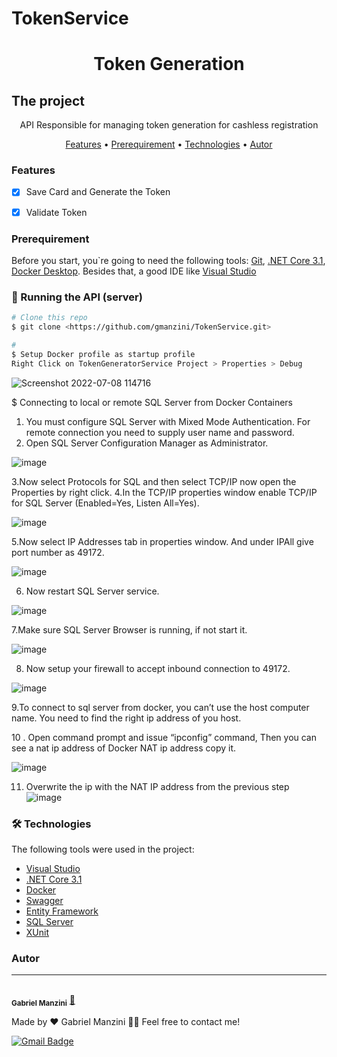 # TokenService
<h1 align="center">Token Generation</h1>

## The project
<p align="center">API Responsible for managing token generation for cashless registration</p>




<p align="center">
 <a href="#Features">Features</a> •
  <a href="#Prerequirement">Prerequirement</a> • 
 <a href="#Technologies">Technologies</a> • 
 <a href="#autor">Autor</a>
</p>


### Features

- [x] Save Card and Generate the Token
- [x] Validate Token


### Prerequirement

Before you start, you`re going to need the following tools: 
[Git](https://git-scm.com), [.NET Core 3.1](https://dotnet.microsoft.com/en-us/download/dotnet/3.1), [Docker Desktop](https://www.docker.com/products/docker-desktop/).
Besides that, a good IDE like [Visual Studio](https://visualstudio.microsoft.com/)

### 🎲 Running the API (server)

```bash
# Clone this repo
$ git clone <https://github.com/gmanzini/TokenService.git>

# 
$ Setup Docker profile as startup profile
Right Click on TokenGeneratorService Project > Properties > Debug
```

![Screenshot 2022-07-08 114716](https://user-images.githubusercontent.com/54852015/178019422-6ad6142c-6552-4203-9e09-ade2434c58a8.jpg)

$ Connecting to local or remote SQL Server from Docker Containers

1. You must configure SQL Server with Mixed Mode Authentication. For remote connection you need to supply user name and password.
2. Open SQL Server Configuration Manager as Administrator.

![image](https://user-images.githubusercontent.com/54852015/178027604-6d462ce7-528e-4fb6-9ce8-30f350475643.png)

3.Now select Protocols for SQL and then select TCP/IP now open the Properties by right click.
4.In the TCP/IP properties window enable TCP/IP for SQL Server (Enabled=Yes, Listen All=Yes).

![image](https://user-images.githubusercontent.com/54852015/178027683-8e62d221-faf1-467a-8eab-d8d9772a3a51.png)

5.Now select IP Addresses tab in properties window. And under IPAll give port number as 49172.

![image](https://user-images.githubusercontent.com/54852015/178027748-19903a33-8688-4587-811b-4f533c8c3b53.png)

6. Now restart SQL Server service.

![image](https://user-images.githubusercontent.com/54852015/178027828-0e517991-e756-4b09-a95f-7f2cea602ea9.png)

7.Make sure SQL Server Browser is running, if not start it.

![image](https://user-images.githubusercontent.com/54852015/178027877-b4995e2d-5b7d-4725-ae12-c5035d198b16.png)

8. Now setup your firewall to accept inbound connection to 49172.

![image](https://user-images.githubusercontent.com/54852015/178027956-b8cb623f-7692-4a86-8eb0-3c8b29a69c6a.png)

9.To connect to sql server from docker, you can’t use the host computer name. You need to find the right ip address of you host.

10 . Open command prompt and issue “ipconfig” command, Then you can see a nat ip address of Docker NAT ip address copy it.

![image](https://user-images.githubusercontent.com/54852015/178028061-f04c99c7-57ef-448e-b4e5-491f8a612c34.png)


11. Overwrite the ip with the NAT IP address from the previous step
![image](https://user-images.githubusercontent.com/54852015/178028369-c413080f-2980-4876-83fd-047e18404580.png)

### 🛠 Technologies

The following tools were used in the project:

- [Visual Studio](https://visualstudio.microsoft.com/)
- [.NET Core 3.1](https://dotnet.microsoft.com/en-us/download/dotnet/3.1)
- [Docker](https://www.docker.com/products/docker-desktop/)
- [Swagger](https://swagger.io/)
- [Entity Framework](https://docs.microsoft.com/en-us/ef/)
- [SQL Server](https://www.microsoft.com/en-us/sql-server/sql-server-downloads)
- [XUnit](https://xunit.net/)

### Autor
---


 <br />
 <sub><b>Gabriel Manzini</b></sub></a> <a href="https://github.com/gmanzini" title="Manzini">🚀</a>


Made by ❤️  Gabriel Manzini 👋🏽 Feel free to contact me!


[![Gmail Badge](https://img.shields.io/badge/-manzini.gabriel@hotmail.com-c14438?style=flat-square&logo=Gmail&logoColor=white&link=mailto:manzini.gabriel@hotmail.com)](mailto:manzini.gabriel@hotmail.com)
